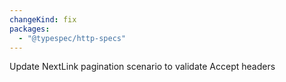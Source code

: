 ```yaml
---
changeKind: fix
packages:
  - "@typespec/http-specs"
---
```


Update NextLink pagination scenario to validate Accept headers